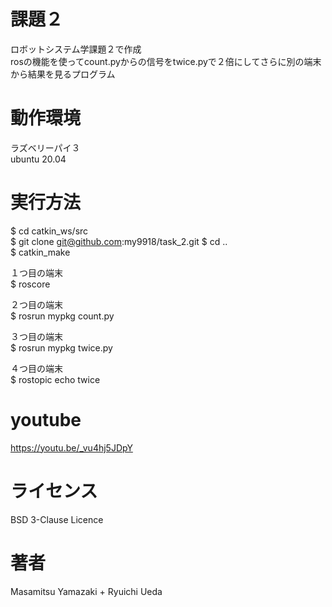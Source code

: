 # 課題２　　
ロボットシステム学課題２で作成  
rosの機能を使ってcount.pyからの信号をtwice.pyで２倍にしてさらに別の端末から結果を見るプログラム  
  
# 動作環境  
ラズベリーパイ３  
ubuntu 20.04  
  
# 実行方法   
$ cd catkin_ws/src  
$ git clone git@github.com:my9918/task_2.git
$ cd ..  
$ catkin_make  
  
１つ目の端末  
$ roscore  

２つ目の端末  
$ rosrun mypkg count.py  

３つ目の端末  
$ rosrun mypkg twice.py  

４つ目の端末  
$ rostopic echo twice  
  
# youtube  
https://youtu.be/_vu4hj5JDpY  
    
# ライセンス  
BSD 3-Clause Licence  
  
# 著者  
Masamitsu Yamazaki + Ryuichi Ueda




